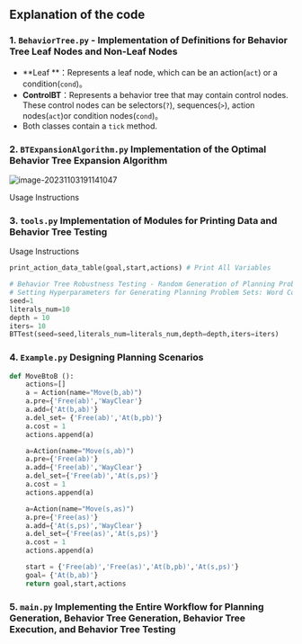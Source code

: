 

## Explanation of the code

### 1. `BehaviorTree.py`  - Implementation of Definitions for Behavior Tree Leaf Nodes and Non-Leaf Nodes

- **Leaf **：Represents a leaf node, which can be an action(`act`) or a condition(`cond`)。
- **ControlBT**：Represents a behavior tree that may contain control nodes. These control nodes can be selectors(`?`), sequences(`>`), action nodes(`act`)or condition nodes(`cond`)。
- Both classes contain a `tick` method.

### 2.  `BTExpansionAlgorithm.py` Implementation of the Optimal Behavior Tree Expansion Algorithm

![image-20231103191141047](README.assets/image-20231103191141047.png)

Usage Instructions


### 3. **`tools.py`**  Implementation of Modules for Printing Data and Behavior Tree Testing

Usage Instructions

```python
print_action_data_table(goal,start,actions) # Print All Variables

# Behavior Tree Robustness Testing - Random Generation of Planning Problems
# Setting Hyperparameters for Generating Planning Problem Sets: Word Count, Solution Depth, Iteration Count
seed=1
literals_num=10
depth = 10
iters= 10
BTTest(seed=seed,literals_num=literals_num,depth=depth,iters=iters)
```

### 4. `Example.py` Designing Planning Scenarios

```python
def MoveBtoB ():
    actions=[]
    a = Action(name="Move(b,ab)") 
    a.pre={'Free(ab)','WayClear'}  
    a.add={'At(b,ab)'} 
    a.del_set= {'Free(ab)','At(b,pb)'}         
    a.cost = 1
    actions.append(a)

    a=Action(name="Move(s,ab)") 
    a.pre={'Free(ab)'} 
    a.add={'Free(ab)','WayClear'} 
    a.del_set={'Free(ab)','At(s,ps)'}  
    a.cost = 1
    actions.append(a)

    a=Action(name="Move(s,as)")
    a.pre={'Free(as)'} 
    a.add={'At(s,ps)','WayClear'} 
    a.del_set={'Free(as)','At(s,ps)'} 
    a.cost = 1
    actions.append(a)

    start = {'Free(ab)','Free(as)','At(b,pb)','At(s,ps)'} 
    goal= {'At(b,ab)'} 
    return goal,start,actions
```

### 5. `main.py` Implementing the Entire Workflow for Planning Generation, Behavior Tree Generation, Behavior Tree Execution, and Behavior Tree Testing
